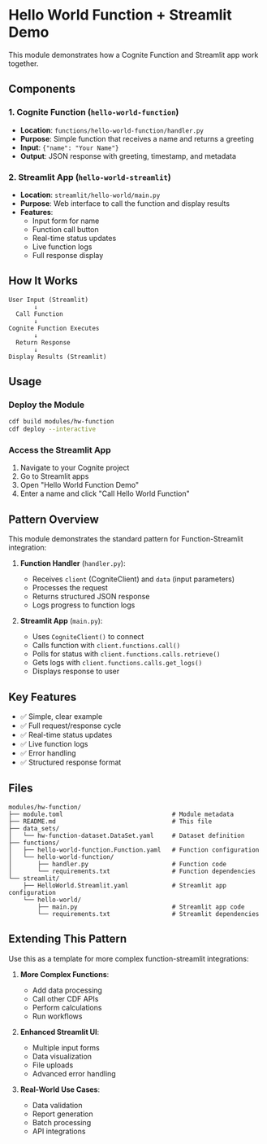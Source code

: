 # Hello World Function + Streamlit Demo

This module demonstrates how a Cognite Function and Streamlit app work together.

## Components

### 1. Cognite Function (`hello-world-function`)
- **Location**: `functions/hello-world-function/handler.py`
- **Purpose**: Simple function that receives a name and returns a greeting
- **Input**: `{"name": "Your Name"}`
- **Output**: JSON response with greeting, timestamp, and metadata

### 2. Streamlit App (`hello-world-streamlit`)
- **Location**: `streamlit/hello-world/main.py`
- **Purpose**: Web interface to call the function and display results
- **Features**:
  - Input form for name
  - Function call button
  - Real-time status updates
  - Live function logs
  - Full response display

## How It Works

```
User Input (Streamlit)
       ↓
  Call Function
       ↓
Cognite Function Executes
       ↓
  Return Response
       ↓
Display Results (Streamlit)
```

## Usage

### Deploy the Module
```bash
cdf build modules/hw-function
cdf deploy --interactive
```

### Access the Streamlit App
1. Navigate to your Cognite project
2. Go to Streamlit apps
3. Open "Hello World Function Demo"
4. Enter a name and click "Call Hello World Function"

## Pattern Overview

This module demonstrates the standard pattern for Function-Streamlit integration:

1. **Function Handler** (`handler.py`):
   - Receives `client` (CogniteClient) and `data` (input parameters)
   - Processes the request
   - Returns structured JSON response
   - Logs progress to function logs

2. **Streamlit App** (`main.py`):
   - Uses `CogniteClient()` to connect
   - Calls function with `client.functions.call()`
   - Polls for status with `client.functions.calls.retrieve()`
   - Gets logs with `client.functions.calls.get_logs()`
   - Displays response to user

## Key Features

- ✅ Simple, clear example
- ✅ Full request/response cycle
- ✅ Real-time status updates
- ✅ Live function logs
- ✅ Error handling
- ✅ Structured response format

## Files

```
modules/hw-function/
├── module.toml                              # Module metadata
├── README.md                                # This file
├── data_sets/
│   └── hw-function-dataset.DataSet.yaml     # Dataset definition
├── functions/
│   ├── hello-world-function.Function.yaml   # Function configuration
│   └── hello-world-function/
│       ├── handler.py                       # Function code
│       └── requirements.txt                 # Function dependencies
└── streamlit/
    ├── HelloWorld.Streamlit.yaml            # Streamlit app configuration
    └── hello-world/
        ├── main.py                          # Streamlit app code
        └── requirements.txt                 # Streamlit dependencies
```

## Extending This Pattern

Use this as a template for more complex function-streamlit integrations:

1. **More Complex Functions**:
   - Add data processing
   - Call other CDF APIs
   - Perform calculations
   - Run workflows

2. **Enhanced Streamlit UI**:
   - Multiple input forms
   - Data visualization
   - File uploads
   - Advanced error handling

3. **Real-World Use Cases**:
   - Data validation
   - Report generation
   - Batch processing
   - API integrations
